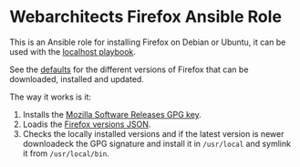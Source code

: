 # Webarchitects Firefox Ansible Role

This is an Ansible role for installing Firefox on Debian or Ubuntu, it can be
used with the [localhost playbook](https://git.coop/webarch/localhost).

See the [defaults](defaults/main.yml) for the different versions of Firefox
that can be downloaded, installed and updated.

The way it works is it:

1. Installs the [Mozilla Software Releases GPG
   key](https://blog.mozilla.org/security/2021/06/02/updating-gpg-key-for-signing-firefox-releases/).
2. Loadis the [Firefox versions
   JSON](https://product-details.mozilla.org/1.0/firefox_versions.json).
3. Checks the locally installed versions and if the latest version is newer
   downloadeck the GPG signature and install it in `/usr/local` and symlink it
   from `/usr/local/bin`.
